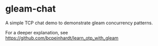 # gleam-chat

A simple TCP chat demo to demonstrate gleam concurrency patterns.

For a deeper explanation, see https://github.com/bcpeinhardt/learn_otp_with_gleam

